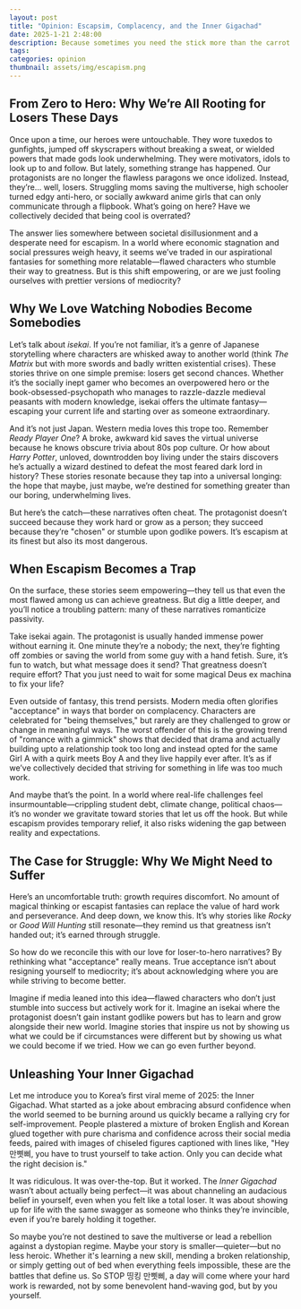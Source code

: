 ```yaml
---
layout: post
title: "Opinion: Escapsim, Complacency, and the Inner Gigachad"
date: 2025-1-21 2:48:00
description: Because sometimes you need the stick more than the carrot
tags:
categories: opinion
thumbnail: assets/img/escapism.png
---
```


## From Zero to Hero: Why We’re All Rooting for Losers These Days

Once upon a time, our heroes were untouchable. They wore tuxedos to gunfights, jumped off skyscrapers without breaking a sweat, or wielded powers that made gods look underwhelming. They were motivators, idols to look up to and follow. But lately, something strange has happened. Our protagonists are no longer the flawless paragons we once idolized. Instead, they’re... well, losers. Struggling moms saving the multiverse, high schooler turned edgy anti-hero, or socially awkward anime girls that can only communicate through a flipbook. What’s going on here? Have we collectively decided that being cool is overrated?

The answer lies somewhere between societal disillusionment and a desperate need for escapism. In a world where economic stagnation and social pressures weigh heavy, it seems we’ve traded in our aspirational fantasies for something more relatable—flawed characters who stumble their way to greatness. But is this shift empowering, or are we just fooling ourselves with prettier versions of mediocrity?

## Why We Love Watching Nobodies Become Somebodies

Let’s talk about *isekai*. If you’re not familiar, it’s a genre of Japanese storytelling where characters are whisked away to another world (think *The Matrix* but with more swords and badly written existential crises). These stories thrive on one simple premise: losers get second chances. Whether it’s the socially inept gamer who becomes an overpowered hero or the book-obsessed-psychopath who manages to razzle-dazzle medieval peasants with modern knowledge, isekai offers the ultimate fantasy—escaping your current life and starting over as someone extraordinary.

And it’s not just Japan. Western media loves this trope too. Remember *Ready Player One*? A broke, awkward kid saves the virtual universe because he knows obscure trivia about 80s pop culture. Or how about *Harry Potter*, unloved, downtrodden boy living under the stairs discovers he’s actually a wizard destined to defeat the most feared dark lord in history? These stories resonate because they tap into a universal longing: the hope that maybe, just maybe, we’re destined for something greater than our boring, underwhelming lives.

But here’s the catch—these narratives often cheat. The protagonist doesn’t succeed because they work hard or grow as a person; they succeed because they’re "chosen" or stumble upon godlike powers. It’s escapism at its finest but also its most dangerous.

## When Escapism Becomes a Trap

On the surface, these stories seem empowering—they tell us that even the most flawed among us can achieve greatness. But dig a little deeper, and you’ll notice a troubling pattern: many of these narratives romanticize passivity.

Take isekai again. The protagonist is usually handed immense power without earning it. One minute they’re a nobody; the next, they’re fighting off zombies or saving the world from some guy with a hand fetish. Sure, it’s fun to watch, but what message does it send? That greatness doesn’t require effort? That you just need to wait for some magical Deus ex machina to fix your life?

Even outside of fantasy, this trend persists. Modern media often glorifies "acceptance" in ways that border on complacency. Characters are celebrated for "being themselves," but rarely are they challenged to grow or change in meaningful ways. The worst offender of this is the growing trend of "romance with a gimmick" shows that decided that drama and actually building upto a relationship took too long and instead opted for the same Girl A with a quirk meets Boy A and they live happily ever after. It’s as if we’ve collectively decided that striving for something in life was too much work.

And maybe that’s the point. In a world where real-life challenges feel insurmountable—crippling student debt, climate change, political chaos—it’s no wonder we gravitate toward stories that let us off the hook. But while escapism provides temporary relief, it also risks widening the gap between reality and expectations.

## The Case for Struggle: Why We Might Need to Suffer

Here’s an uncomfortable truth: growth requires discomfort. No amount of magical thinking or escapist fantasies can replace the value of hard work and perseverance. And deep down, we know this. It’s why stories like *Rocky* or *Good Will Hunting* still resonate—they remind us that greatness isn’t handed out; it’s earned through struggle.

So how do we reconcile this with our love for loser-to-hero narratives? By rethinking what "acceptance" really means. True acceptance isn’t about resigning yourself to mediocrity; it’s about acknowledging where you are while striving to become better.

Imagine if media leaned into this idea—flawed characters who don’t just stumble into success but actively work for it. Imagine an isekai where the protagonist doesn’t gain instant godlike powers but has to learn and grow alongside their new world. Imagine stories that inspire us not by showing us what we could be if circumstances were different but by showing us what we could become if we tried. How we can go even further beyond.

## Unleashing Your Inner Gigachad

Let me introduce you to Korea’s first viral meme of 2025: the Inner Gigachad. What started as a joke about embracing absurd confidence when the world seemed to be burning around us quickly became a rallying cry for self-improvement. People plastered a mixture of broken English and Korean glued together with pure charisma and confidence across their social media feeds, paired with images of chiseled figures captioned with lines like, "Hey 만삣삐, you have to trust yourself to take action. Only you can decide what the right decision is." 

It was ridiculous. It was over-the-top. But it worked. The *Inner Gigachad* wasn’t about actually being perfect—it was about channeling an audacious belief in yourself, even when you felt like a total loser. It was about showing up for life with the same swagger as someone who thinks they’re invincible, even if you’re barely holding it together.  

So maybe you’re not destined to save the multiverse or lead a rebellion against a dystopian regime. Maybe your story is smaller—quieter—but no less heroic. Whether it's learning a new skill, mending a broken relationship, or simply getting out of bed when everything feels impossible, these are the battles that define us. So STOP 띵킹 만삣삐, a day will come where your hard work is rewarded, not by some benevolent hand-waving god, but by you yourself. 